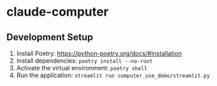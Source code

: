 # claude-computer

## Development Setup

1. Install Poetry: https://python-poetry.org/docs/#installation
2. Install dependencies: `poetry install --no-root`
3. Activate the virtual environment: `poetry shell`
4. Run the application: `streamlit run computer_use_demo/streamlit.py`
